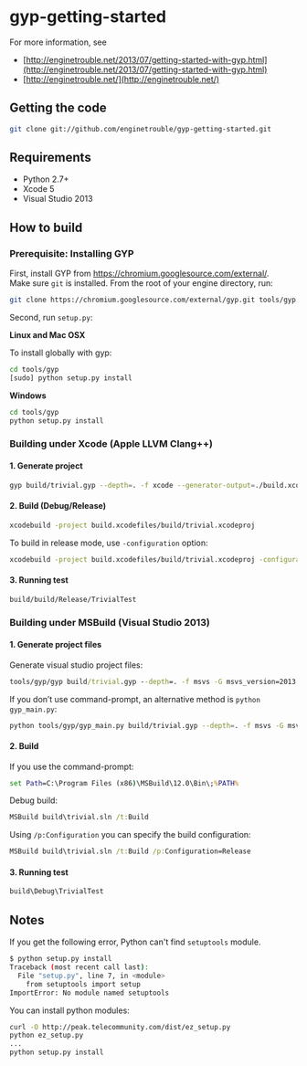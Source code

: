 gyp-getting-started
===================

For more information, see  

* [http://enginetrouble.net/2013/07/getting-started-with-gyp.html](http://enginetrouble.net/2013/07/getting-started-with-gyp.html)  
* [http://enginetrouble.net/](http://enginetrouble.net/)  

## Getting the code

```bash
git clone git://github.com/enginetrouble/gyp-getting-started.git
```

## Requirements

* Python 2.7+
* Xcode 5
* Visual Studio 2013

## How to build

### Prerequisite: Installing GYP

First, install GYP from https://chromium.googlesource.com/external/.  
Make sure `git` is installed.
From the root of your engine directory, run:

```bash
git clone https://chromium.googlesource.com/external/gyp.git tools/gyp
```

Second, run `setup.py`:

**Linux and Mac OSX**

To install globally with gyp:

```bash
cd tools/gyp
[sudo] python setup.py install
```

**Windows**

```bash
cd tools/gyp
python setup.py install
```

### Building under Xcode (Apple LLVM Clang++)

#### 1. Generate project

```bash
gyp build/trivial.gyp --depth=. -f xcode --generator-output=./build.xcodefiles/
```

#### 2. Build (Debug/Release)

```bash
xcodebuild -project build.xcodefiles/build/trivial.xcodeproj
```

To build in release mode, use `-configuration` option:

```bash
xcodebuild -project build.xcodefiles/build/trivial.xcodeproj -configuration Release
```

#### 3. Running test

```bash
build/build/Release/TrivialTest
```

### Building under MSBuild (Visual Studio 2013)

#### 1. Generate project files

Generate visual studio project files:

```bat
tools/gyp/gyp build/trivial.gyp --depth=. -f msvs -G msvs_version=2013
```

If you don’t use command-prompt, an alternative method is `python gyp_main.py`:

```bash
python tools/gyp/gyp_main.py build/trivial.gyp --depth=. -f msvs -G msvs_version=2013
```

#### 2. Build

If you use the command-prompt:

```bat
set Path=C:\Program Files (x86)\MSBuild\12.0\Bin\;%PATH%
```

Debug build:

```bat
MSBuild build\trivial.sln /t:Build
```

Using `/p:Configuration` you can specify the build configuration:

```bat
MSBuild build\trivial.sln /t:Build /p:Configuration=Release
```

#### 3. Running test

```bash
build\Debug\TrivialTest
```

## Notes
If you get the following error, Python can't find `setuptools` module.
```bash
$ python setup.py install
Traceback (most recent call last):
  File "setup.py", line 7, in <module>
    from setuptools import setup
ImportError: No module named setuptools
```

You can install python modules:

```bash
curl -O http://peak.telecommunity.com/dist/ez_setup.py
python ez_setup.py
...
python setup.py install
```
